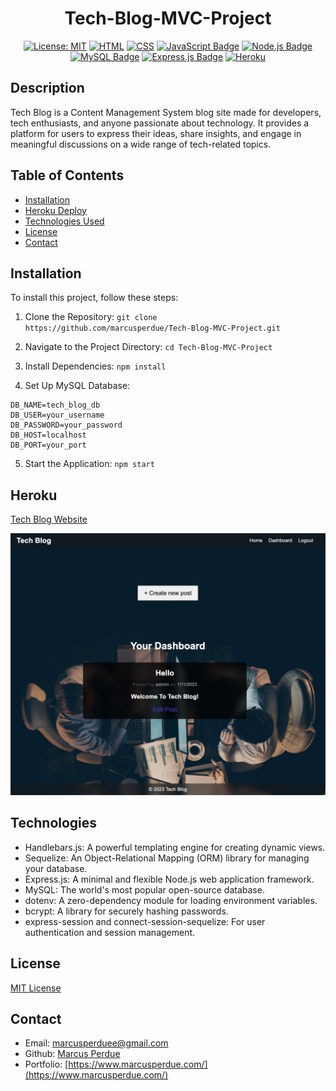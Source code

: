  
<div align="center">
  
  # Tech-Blog-MVC-Project

  [![License: MIT](https://img.shields.io/badge/License-MIT-yellow.svg)](https://opensource.org/licenses/MIT)
   [![HTML](https://img.shields.io/badge/HTML5-%23E34F26.svg?style=flat&logo=html5&logoColor=white)](https://developer.mozilla.org/en-US/docs/Web/HTML)
  [![CSS](https://img.shields.io/badge/CSS3-%231572B6.svg?style=flat&logo=css3&logoColor=white)](https://developer.mozilla.org/en-US/docs/Web/CSS)
  [![JavaScript Badge](https://img.shields.io/badge/JavaScript-F7DF1E?logo=javascript&logoColor=000&style=flat)](https://developer.mozilla.org/en-US/docs/Web/JavaScript)
  [![Node.js Badge](https://img.shields.io/badge/Node.js-393?logo=nodedotjs&logoColor=fff&style=flat)](https://nodejs.org/en) 
  [![MySQL Badge](https://img.shields.io/badge/MySQL-4479A1?logo=mysql&logoColor=fff&style=flat)](https://www.mysql.com/)
  [![Express.js Badge](https://img.shields.io/badge/Express.js-000?logo=express&logoColor=fff&style=flat)](https://expressjs.com/)
  [![Heroku](https://img.shields.io/badge/Heroku-%23430098.svg?style=flat&logo=heroku&logoColor=white)](https://www.heroku.com/)
</div>

## Description
Tech Blog is a Content Management System blog site made for developers, tech enthusiasts, and anyone passionate about technology. It provides a platform for users to express their ideas, share insights, and engage in meaningful discussions on a wide range of tech-related topics.

## Table of Contents

* [Installation](#installation)
* [Heroku Deploy](#heroku)
* [Technologies Used](#technologies)
* [License](#license)
* [Contact](#contact)




## Installation
 
To install this project, follow these steps:

1. Clone the Repository: ```git clone https://github.com/marcusperdue/Tech-Blog-MVC-Project.git```

2. Navigate to the Project Directory: ```cd Tech-Blog-MVC-Project```

3. Install Dependencies: ```npm install```

4. Set Up MySQL Database: 
```
DB_NAME=tech_blog_db 
DB_USER=your_username
DB_PASSWORD=your_password 
DB_HOST=localhost 
DB_PORT=your_port
```
5. Start the Application: ```npm start```



## Heroku
[Tech Blog Website](https://powerful-brushlands-75865-4619707f144b.herokuapp.com/)

 [![Tech Blog Website](./public/images/Screenshot%202023-10-31%20at%209.52.24%20PM.png)](https://powerful-brushlands-75865-4619707f144b.herokuapp.com/)

## Technologies
* Handlebars.js: A powerful templating engine for creating dynamic views.
* Sequelize: An Object-Relational Mapping (ORM) library for managing your database.
* Express.js: A minimal and flexible Node.js web application framework.
* MySQL: The world's most popular open-source database.
* dotenv: A zero-dependency module for loading environment variables.
* bcrypt: A library for securely hashing passwords.
* express-session and connect-session-sequelize: For user authentication and session management.

## License

[MIT License](https://opensource.org/licenses/MIT)

## Contact
* Email: marcusperduee@gmail.com
* Github: [Marcus Perdue](https://github.com/marcusperdue)
* Portfolio: [https://www.marcusperdue.com/](https://www.marcusperdue.com/)